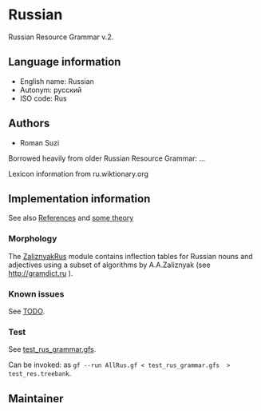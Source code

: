# Russian

Russian Resource Grammar v.2.

## Language information
- English name: Russian
- Autonym: русский
- ISO code: Rus

## Authors

* Roman Suzi

Borrowed heavily from older Russian Resource Grammar: ...

Lexicon information from ru.wiktionary.org

## Implementation information

See also [References](references.txt) and [some theory](theory.txt)

### Morphology

The [ZaliznyakRus](ZaliznyakRus.gf) module contains inflection tables for
Russian nouns and adjectives using a subset of algorithms by A.A.Zaliznyak (see http://gramdict.ru ).

### Known issues

See [TODO](todo.txt).

### Test

See [test_rus_grammar.gfs](test_rus_grammar.gfs).

Can be invoked: as `gf --run AllRus.gf < test_rus_grammar.gfs  > test_res.treebank`.

## Maintainer
